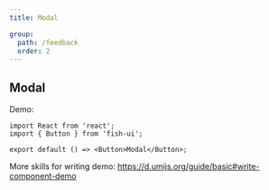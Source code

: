```yaml
---
title: Modal

group:
  path: /feedback
  order: 2
---
```


## Modal

Demo:

```tsx
import React from 'react';
import { Button } from 'fish-ui';

export default () => <Button>Modal</Button>;
```

More skills for writing demo: https://d.umijs.org/guide/basic#write-component-demo
